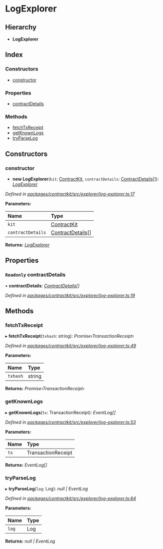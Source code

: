 # LogExplorer

## Hierarchy

* **LogExplorer**

## Index

### Constructors

* [constructor]()

### Properties

* [contractDetails]()

### Methods

* [fetchTxReceipt]()
* [getKnownLogs]()
* [tryParseLog]()

## Constructors

### constructor

+ **new LogExplorer**\(`kit`: [ContractKit](), `contractDetails`: [ContractDetails]()\[\]\): [_LogExplorer_]()

_Defined in_ [_packages/contractkit/src/explorer/log-explorer.ts:17_](https://github.com/celo-org/celo-monorepo/blob/master/packages/contractkit/src/explorer/log-explorer.ts#L17)

**Parameters:**

| Name | Type |
| :--- | :--- |
| `kit` | [ContractKit]() |
| `contractDetails` | [ContractDetails]()\[\] |

**Returns:** [_LogExplorer_]()

## Properties

### `Readonly` contractDetails

• **contractDetails**: [_ContractDetails_]()_\[\]_

_Defined in_ [_packages/contractkit/src/explorer/log-explorer.ts:19_](https://github.com/celo-org/celo-monorepo/blob/master/packages/contractkit/src/explorer/log-explorer.ts#L19)

## Methods

### fetchTxReceipt

▸ **fetchTxReceipt**\(`txhash`: string\): _Promise‹TransactionReceipt›_

_Defined in_ [_packages/contractkit/src/explorer/log-explorer.ts:49_](https://github.com/celo-org/celo-monorepo/blob/master/packages/contractkit/src/explorer/log-explorer.ts#L49)

**Parameters:**

| Name | Type |
| :--- | :--- |
| `txhash` | string |

**Returns:** _Promise‹TransactionReceipt›_

### getKnownLogs

▸ **getKnownLogs**\(`tx`: TransactionReceipt\): _EventLog\[\]_

_Defined in_ [_packages/contractkit/src/explorer/log-explorer.ts:53_](https://github.com/celo-org/celo-monorepo/blob/master/packages/contractkit/src/explorer/log-explorer.ts#L53)

**Parameters:**

| Name | Type |
| :--- | :--- |
| `tx` | TransactionReceipt |

**Returns:** _EventLog\[\]_

### tryParseLog

▸ **tryParseLog**\(`log`: Log\): _null \| EventLog_

_Defined in_ [_packages/contractkit/src/explorer/log-explorer.ts:64_](https://github.com/celo-org/celo-monorepo/blob/master/packages/contractkit/src/explorer/log-explorer.ts#L64)

**Parameters:**

| Name | Type |
| :--- | :--- |
| `log` | Log |

**Returns:** _null \| EventLog_

